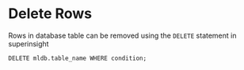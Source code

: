# Delete Rows

Rows in database table can be removed using the `DELETE` statement in superinsight

```
DELETE mldb.table_name WHERE condition;
```